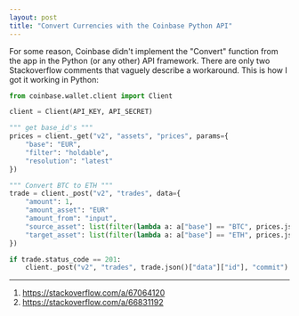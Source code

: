 ```yaml
---
layout: post
title: "Convert Currencies with the Coinbase Python API"
---
```


For some reason, Coinbase didn't implement the "Convert" function from the app in the Python (or any other) API framework. There are only two Stackoverflow comments that vaguely describe a workaround. This is how I got it working in Python:

```python
from coinbase.wallet.client import Client

client = Client(API_KEY, API_SECRET)

""" get base_id's """
prices = client._get("v2", "assets", "prices", params={
	"base": "EUR",
	"filter": "holdable",
	"resolution": "latest"
})

""" Convert BTC to ETH """
trade = client._post("v2", "trades", data={
    "amount": 1,
    "amount_asset": "EUR"
    "amount_from": "input",
    "source_asset": list(filter(lambda a: a["base"] == "BTC", prices.json()["data"]))[0]["base_id"],
    "target_asset": list(filter(lambda a: a["base"] == "ETH", prices.json()["data"]))[0]["base_id"]
})

if trade.status_code == 201:
    client._post("v2", "trades", trade.json()["data"]["id"], "commit")
```

---
1. <https://stackoverflow.com/a/67064120>
2. <https://stackoverflow.com/a/66831192>




